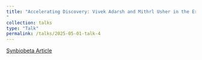 ```yaml
---
title: "Accelerating Discovery: Vivek Adarsh and Mithrl Usher in the Era of the AI Co-Scientist
"
collection: talks
type: "Talk"
permalink: /talks/2025-05-01-talk-4
---
```


[Synbiobeta Article](https://www.synbiobeta.com/read/accelerating-discovery-vivek-adarsh-and-mithrl-usher-in-the-era-of-the-ai-co-scientist)

